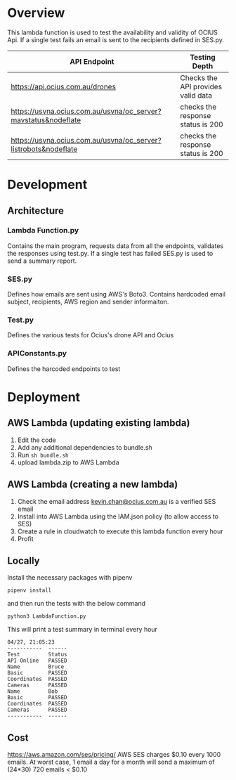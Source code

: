 # Overview

This lambda function is used to test the availability and validity of OCIUS Api. If a single test fails an email is sent to the recipients defined in SES.py.

| API Endpoint                                                    | Testing Depth                      |
| --------------------------------------------------------------- | ---------------------------------- |
| https://api.ocius.com.au/drones                                 | Checks the API provides valid data |
| https://usvna.ocius.com.au/usvna/oc_server?mavstatus&nodeflate  | checks the response status is 200  |
| https://usvna.ocius.com.au/usvna/oc_server?listrobots&nodeflate | checks the response status is 200  |


# Development
## Architecture
### Lambda Function.py
Contains the main program, requests data from all the endpoints, validates the responses using test.py. If a single test has failed SES.py is used to send a summary report.

### SES.py
Defines how emails are sent using AWS's Boto3. Contains hardcoded email subject, recipients, AWS region and sender informaiton.
### Test.py
Defines the various tests for Ocius's drone API and Ocius 

### APIConstants.py
Defines the harcoded endpoints to test


# Deployment

## AWS Lambda (updating existing lambda)

1. Edit the code
2. Add any additional dependencies to bundle.sh
3. Run `sh bundle.sh`
4. upload lambda.zip to AWS Lambda

## AWS Lambda (creating a new lambda)

1. Check the email address kevin.chan@ocius.com.au is a verified SES email
2. Install into AWS Lambda using the IAM.json policy (to allow access to SES)
3. Create a rule in cloudwatch to execute this lambda function every hour
4. Profit

## Locally

Install the necessary packages with pipenv

```
pipenv install
```

and then run the tests with the below command

```
python3 LambdaFunction.py
```

This will print a test summary in terminal every hour

```
04/27, 21:05:23
-----------  ------
Test         Status
API Online   PASSED
Name         Bruce
Basic        PASSED
Coordinates  PASSED
Cameras      PASSED
Name         Bob
Basic        PASSED
Coordinates  PASSED
Cameras      PASSED
-----------  ------
```

## Cost

https://aws.amazon.com/ses/pricing/
AWS SES charges $0.10 every 1000 emails. At worst case, 1 email a day for a month will send a maximum of (24\*30) 720 emails < $0.10
